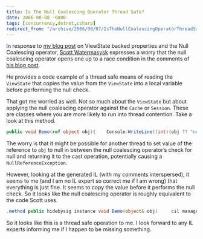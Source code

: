 ```yaml
---
title: Is The Null Coalescing Operator Thread Safe?
date: 2006-08-08 -0800
tags: [concurrency,dotnet,csharp]
redirect_from: "/archive/2006/08/07/IsTheNullCoalescingOperatorThreadSafe.aspx/"
---
```


In response to [my blog
post](https://haacked.com/archive/2006/08/07/TinyTrickForViewStateBackedProperties.aspx "Tiny Trick")
on ViewState backed properties and the Null Coalescing operator, [Scott
Watermasysk](http://scottwater.com/blog/ "Scott Watermasysk") expresses
a worry that the null coalescing operator opens one up to a race
condition in the comments of [his blog
post](http://scottwater.com/blog/archive/2006/08/07/The-null-Coalescing-Operator.aspx "The Null Coalescing Operator").

He provides a code example of a thread safe means of reading the
`ViewState` that copies the value from the `ViewState` into a local
variable before performing the null check.

That got me worried as well. Not so much about the `ViewState` but about
applying the null coalescing operator against the `Cache` or `Session`.
These are classes where you are more likely to run into thread
contention. Take a look at this method.

```csharp
public void Demo(ref object obj){    Console.WriteLine((int)(obj ?? "null"));}
```

The worry is that it might be possible for another thread to set value
of the reference to `obj` to null in between the null coalescing
operator’s check for null and returning it to the cast operation,
potentially causing a `NullReferenceException`.

However, looking at the generated IL (with my comments interspersed), it
seems to me (and I am no IL expert so correct me if I am wrong) that
everything is just fine. It seems to copy the value before it performs
the null check. So it looks like the null coalescing operator is roughly
equivalent to the code Scott uses.

```csharp
.method public hidebysig instance void Demo(object& obj)     cil managed{  .maxstack 8  L_0000: nop   L_0001: ldarg.1   L_0002: ldind.ref   L_0003: dup //copy value to stack     L_0004: brtrue.s L_000c //jump to L_000c if value isn’t null     L_0006: pop      L_0007: ldstr "null"     L_000c: unbox.any int32     L_0011: call void [mscorlib]System.Console::WriteLine(int32)  L_0016: nop   L_0017: ret }
```

So it looks like this is a thread safe operation to me. I look forward
to any IL experts informing me if I happen to be missing something.

